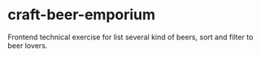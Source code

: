# craft-beer-emporium
Frontend technical exercise for list several kind of beers, sort and filter to beer lovers.
